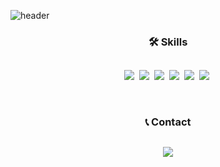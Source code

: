 ![header](https://capsule-render.vercel.app/api?type=waving&color=auto&height=300&section=header&text=Junho%20Park&fontSize=60)

<h3 align="center">🛠 Skills</h3>

## 
<p align="center">
  <img src="https://img.shields.io/badge/C-A8B9CC?style=flat-square&logo=C&logoColor=white"/></a>&nbsp 
  <img src="https://img.shields.io/badge/C++-00599C?style=flat-square&logo=C%2B%2B&logoColor=white"/></a>&nbsp
  <img src="https://img.shields.io/badge/LTspice-900028?style=flat-square&logo=LTspice&logoColor=white"/></a>&nbsp
  <img src="https://img.shields.io/badge/Pspice-2a5fac?style=flat-square&logo=Pspice&logoColor=white"/></a>&nbsp
  <img src="https://img.shields.io/badge/CodeVisionAVR-d2331b?style=flat-square&logo=CodeVisionAVR&logoColor=white"/></a>&nbsp
  <img src="https://img.shields.io/badge/VsCode-007ACC?style=flat-square&logo=visualstudiocode&logoColor=white"/></a>&nbsp

</p>

<br>
<h3 align="center"> 📞 Contact </h3>

##
<p align="center">
  <a href="mailto:pjh0063@gmail.com"><img src="https://img.shields.io/badge/Gmail-d14836?style=flat-square&logo=Gmail&logoColor=white&link=pjh0063@gmail.com"/></a>
